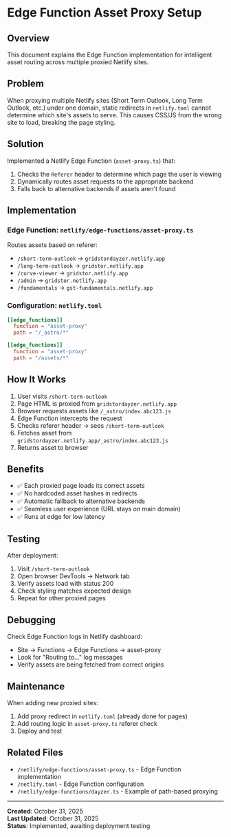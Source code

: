 # Edge Function Asset Proxy Setup

## Overview

This document explains the Edge Function implementation for intelligent asset routing across multiple proxied Netlify sites.

## Problem

When proxying multiple Netlify sites (Short Term Outlook, Long Term Outlook, etc.) under one domain, static redirects in `netlify.toml` cannot determine which site's assets to serve. This causes CSS/JS from the wrong site to load, breaking the page styling.

## Solution

Implemented a Netlify Edge Function (`asset-proxy.ts`) that:
1. Checks the `Referer` header to determine which page the user is viewing
2. Dynamically routes asset requests to the appropriate backend
3. Falls back to alternative backends if assets aren't found

## Implementation

### Edge Function: `netlify/edge-functions/asset-proxy.ts`

Routes assets based on referer:
- `/short-term-outlook` → `gridstordayzer.netlify.app`
- `/long-term-outlook` → `gridstor.netlify.app`
- `/curve-viewer` → `gridstor.netlify.app`
- `/admin` → `gridstor.netlify.app`
- `/fundamentals` → `gst-fundamentals.netlify.app`

### Configuration: `netlify.toml`

```toml
[[edge_functions]]
  function = "asset-proxy"
  path = "/_astro/*"

[[edge_functions]]
  function = "asset-proxy"
  path = "/assets/*"
```

## How It Works

1. User visits `/short-term-outlook`
2. Page HTML is proxied from `gridstordayzer.netlify.app`
3. Browser requests assets like `/_astro/index.abc123.js`
4. Edge Function intercepts the request
5. Checks referer header → sees `/short-term-outlook`
6. Fetches asset from `gridstordayzer.netlify.app/_astro/index.abc123.js`
7. Returns asset to browser

## Benefits

- ✅ Each proxied page loads its correct assets
- ✅ No hardcoded asset hashes in redirects
- ✅ Automatic fallback to alternative backends
- ✅ Seamless user experience (URL stays on main domain)
- ✅ Runs at edge for low latency

## Testing

After deployment:
1. Visit `/short-term-outlook`
2. Open browser DevTools → Network tab
3. Verify assets load with status 200
4. Check styling matches expected design
5. Repeat for other proxied pages

## Debugging

Check Edge Function logs in Netlify dashboard:
- Site → Functions → Edge Functions → asset-proxy
- Look for "Routing to..." log messages
- Verify assets are being fetched from correct origins

## Maintenance

When adding new proxied sites:
1. Add proxy redirect in `netlify.toml` (already done for pages)
2. Add routing logic in `asset-proxy.ts` referer check
3. Deploy and test

## Related Files

- `/netlify/edge-functions/asset-proxy.ts` - Edge Function implementation
- `/netlify.toml` - Edge Function configuration
- `/netlify/edge-functions/dayzer.ts` - Example of path-based proxying

---

**Created**: October 31, 2025  
**Last Updated**: October 31, 2025  
**Status**: Implemented, awaiting deployment testing

